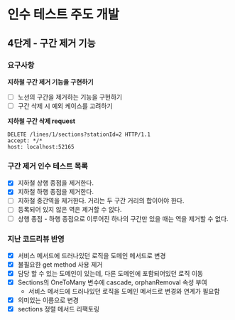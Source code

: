# 인수 테스트 주도 개발
## 4단계 - 구간 제거 기능

### 요구사항
**지하철 구간 제거 기능을 구현하기**
- [ ] 노선의 구간을 제거하는 기능을 구현하기
- [ ] 구간 삭제 시 예외 케이스를 고려하기

**지하철 구간 삭제 request**
```http request
DELETE /lines/1/sections?stationId=2 HTTP/1.1
accept: */*
host: localhost:52165
```

### 구간 제거 인수 테스트 목록
- [x] 지하철 상행 종점을 제거한다.
- [x] 지하철 하행 종점을 제거한다.
- [ ] 지하철 중간역을 제거한다. 거리는 두 구간 거리의 합이어야 한다.
- [ ] 등록되어 있지 않은 역은 제거할 수 없다.
- [ ] 상행 종점 - 하행 종점으로 이루어진 하나의 구간만 있을 때는 역을 제거할 수 없다.

### 지난 코드리뷰 반영
- [x] 서비스 메서드에 드러나있던 로직을 도메인 메서드로 변경 
- [x] 불필요한 get method 사용 제거
- [x] 담당 할 수 있는 도메인이 있는데, 다른 도메인에 포함되어있던 로직 이동
- [x] Sections의 OneToMany 변수에 cascade, orphanRemoval 속성 부여
    - 서비스 메서드에 드러나있던 로직을 도메인 메서드로 변경와 연계가 필요함
- [x] 의미있는 이름으로 변경
- [x] sections 정렬 메서드 리팩토링
